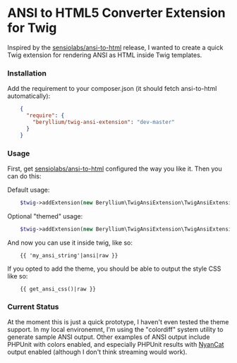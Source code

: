 # ANSI to HTML5 Converter Extension for Twig

Inspired by the [sensiolabs/ansi-to-html](https://github.com/sensiolabs/ansi-to-html) release, I wanted to create a quick Twig extension for rendering ANSI as HTML inside Twig templates.

### Installation

Add the requirement to your composer.json (it should fetch ansi-to-html automatically):

```json
    {
      "require": {
        "beryllium/twig-ansi-extension": "dev-master"
      }
    }
```

### Usage

First, get [sensiolabs/ansi-to-html](https://github.com/sensiolabs/ansi-to-html) configured the way you like it. Then you can do this:

Default usage:

```php
    $twig->addExtension(new Beryllium\TwigAnsiExtension\TwigAnsiExtension($ansi));
```

Optional "themed" usage:

```php
    $twig->addExtension(new Beryllium\TwigAnsiExtension\TwigAnsiExtension($ansi,$theme));
```

And now you can use it inside twig, like so:

```jinja
    {{ 'my_ansi_string'|ansi|raw }}
```

If you opted to add the theme, you should be able to output the style CSS like so:

```jinja
    {{ get_ansi_css()|raw }}
```

### Current Status

At the moment this is just a quick prototype, I haven't even tested the theme support. In my local environemnt, I'm using the "colordiff" system utility to generate sample ANSI output. Other examples of ANSI output include PHPUnit with colors enabled, and especially PHPUnit results with [NyanCat](https://github.com/whatthejeff/nyancat-phpunit-resultprinter) output enabled (although I don't think streaming would work).
